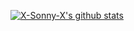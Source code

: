 
[![X-Sonny-X's github stats](https://github-readme-stats.vercel.app/api?username=X-Sonny-X&hide_border=false&thema&show_icons=true&theme=gruvbox)](https://github.com/X-Sonny-X)  
